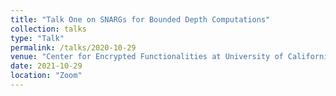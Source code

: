 ```yaml
---
title: "Talk One on SNARGs for Bounded Depth Computations"
collection: talks
type: "Talk"
permalink: /talks/2020-10-29
venue: "Center for Encrypted Functionalities at University of California Los Angeles (UCLA)"
date: 2021-10-29
location: "Zoom"
---
```


<!-- [More information here](http://exampleurl.com)

This is a description of your tutorial, note the different field in type. This is a markdown files that can be all markdown-ified like any other post. Yay markdown! -->
